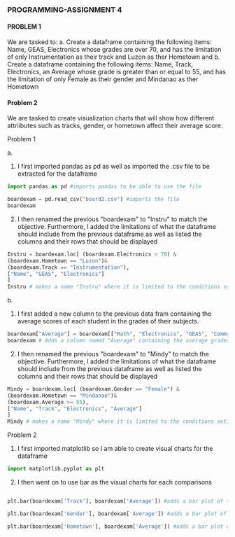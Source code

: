 ### PROGRAMMING-ASSIGNMENT 4

#### PROBLEM 1 
We are tasked to: a. Create a dataframe containing the following items: Name, GEAS, Electronics whose grades are over 70, and has the limitation of only Instrumentation as their track and Luzon as ther Hometown and b. Create a dataframe containing the following items: Name, Track, Electronics, an Average whose grade is greater than or equal to 55, and has the limitation of only Female as their gender and Mindanao as ther Hometown

#### Problem 2 
We are tasked to create visualization charts that will show how different attriibutes such as tracks, gender, or hometown affect their average score.

Problem 1

a.

1. I first imported pandas as pd as well as imported the .csv file to be extracted for the dataframe
```python
import pandas as pd #imports pandas to be able to use the file

boardexam = pd.read_csv("board2.csv") #imports the file
boardexam
```

2. I then renamed the previous "boardexam" to "Instru" to match the objective. Furthermore, I added the limitations of what the dataframe should include from the previous dataframe as well as listed the columns and their rows that should be displayed
```python
Instru = boardexam.loc[ (boardexam.Electronics > 70) & 
(boardexam.Hometown == "Luzon")&
(boardexam.Track == "Instrumentation"),
["Name", "GEAS", "Electronics"]
]
Instru # makes a name "Instru" where it is limited to the conditions set as well as what information it holds originating from the table
```

b.

1. I first added a new column to the previous data fram containing the average scores of each student in the grades of their subjects.
```python
boardexam["Average"] = boardexam[["Math", "Electronics", "GEAS", "Communication"]].mean(axis=1)
boardexam # Adds a column named "Average" containing the average grades between Math, Electronics, GEAS, and Communication of the students
```

2. I then renamed the previous "boardexam" to "Mindy" to match the objective. Furthermore, I added the limitations of what the dataframe should include from the previous dataframe as well as listed the columns and their rows that should be displayed
```python
Mindy = boardexam.loc[ (boardexam.Gender == "Female") &
(boardexam.Hometown == "Mindanao")&
(boardexam.Average >= 55),
["Name", "Track", "Electronics", "Average"]
]
Mindy # makes a name "Mindy" where it is limited to the conditions set, as well as what information it holds, originating from the table
```

Problem 2
1. I first imported matplotlib so I am able to create visual charts for the dataframe
```python
import matplotlib.pyplot as plt
```

2. I then went on to use bar as the visual charts for each comparisons
```python

plt.bar(boardexam['Track'], boardexam['Average']) #adds a bar plot of the averages of the different tracks

plt.bar(boardexam['Gender'], boardexam['Average']) #adds a bar plot of the averages of the different genders

plt.bar(boardexam['Hometown'], boardexam['Average']) #adds a bar plot of the averages of the different Hometown
```



